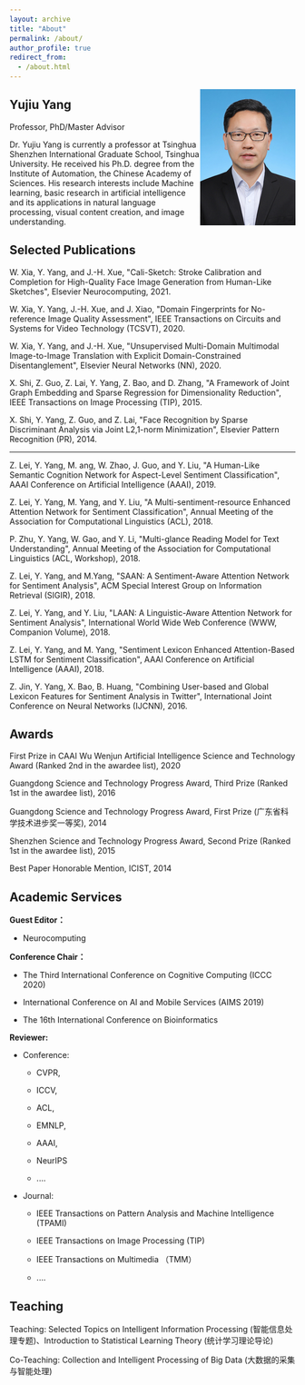 ```yaml
---
layout: archive
title: "About"
permalink: /about/
author_profile: true
redirect_from:
  - /about.html
---
```


<img src="../images/Team Leader.png" width="168" height="240" div align=right>

Yujiu Yang
------
Professor, PhD/Master Advisor

Dr. Yujiu Yang is currently a professor at Tsinghua Shenzhen International Graduate School, Tsinghua University. He received his Ph.D. degree from the Institute of Automation, the Chinese Academy of Sciences.  His research interests include Machine learning, basic research in artificial intelligence and its applications in natural language processing, visual content creation, and image understanding. 

Selected Publications
------
W. Xia, Y. Yang, and J.-H. Xue, "Cali-Sketch: Stroke Calibration and Completion for High-Quality Face Image Generation from Human-Like Sketches", Elsevier Neurocomputing, 2021. 

W. Xia, Y. Yang, J.-H. Xue, and J. Xiao, "Domain Fingerprints for No-reference Image Quality Assessment", IEEE Transactions on Circuits and Systems for Video Technology (TCSVT), 2020.

W. Xia, Y. Yang, and J.-H. Xue, "Unsupervised Multi-Domain Multimodal Image-to-Image Translation with Explicit Domain-Constrained Disentanglement", Elsevier Neural Networks (NN), 2020.

X. Shi, Z. Guo, Z. Lai, Y. Yang, Z. Bao, and D.  Zhang, "A Framework of Joint Graph Embedding and Sparse Regression for Dimensionality Reduction", IEEE Transactions on Image Processing (TIP), 2015.

X. Shi, Y. Yang, Z. Guo, and Z. Lai, "Face Recognition by Sparse Discriminant Analysis via Joint L2,1-norm Minimization", Elsevier Pattern Recognition (PR), 2014.

------------------------------------------------------

Z. Lei, Y. Yang, M. ang, W. Zhao, J. Guo, and Y. Liu, "A Human-Like Semantic Cognition Network for Aspect-Level Sentiment Classification", AAAI Conference on Artificial Intelligence  (AAAI), 2019.

Z. Lei, Y. Yang, M. Yang, and Y. Liu, "A Multi-sentiment-resource Enhanced Attention Network for Sentiment Classification", Annual Meeting of the Association for Computational Linguistics (ACL), 2018.

P. Zhu, Y. Yang, W. Gao, and Y. Li, "Multi-glance Reading Model for Text Understanding", Annual Meeting of the Association for Computational Linguistics (ACL, Workshop), 2018.

Z. Lei, Y. Yang, and M.Yang, "SAAN: A Sentiment-Aware Attention Network for Sentiment Analysis",  ACM Special Interest Group on Information Retrieval (SIGIR), 2018. 

Z. Lei, Y. Yang, and Y. Liu, "LAAN: A Linguistic-Aware Attention Network for Sentiment Analysis", International World Wide Web Conference (WWW, Companion Volume), 2018.

Z. Lei, Y. Yang, and M. Yang, "Sentiment Lexicon Enhanced Attention-Based LSTM for Sentiment Classification", AAAI Conference on Artificial Intelligence (AAAI), 2018.

Z. Jin, Y. Yang, X. Bao, B. Huang, "Combining User-based and Global Lexicon Features for Sentiment Analysis in Twitter", International Joint Conference on Neural Networks (IJCNN), 2016.

Awards
------
First Prize in CAAI Wu Wenjun Artificial Intelligence Science and Technology Award (Ranked 2nd in the awardee list), 2020

Guangdong Science and Technology Progress Award, Third Prize (Ranked 1st in the awardee list), 2016

Guangdong Science and Technology Progress Award, First Prize (广东省科学技术进步奖一等奖), 2014

Shenzhen Science and Technology Progress Award, Second Prize (Ranked 1st in the awardee list), 2015

Best Paper Honorable Mention, ICIST, 2014

Academic Services
------
**Guest Editor：**

- Neurocomputing

**Conference Chair：**

- The Third International Conference on Cognitive Computing (ICCC 2020) 

- International Conference on AI and Mobile Services (AIMS 2019)

- The 16th International Conference on Bioinformatics

**Reviewer:**

- Conference: 

    - CVPR, 

    - ICCV, 

    - ACL, 

    - EMNLP, 

    - AAAI,

    - NeurIPS

    -  ....

- Journal: 

    - IEEE Transactions on Pattern Analysis and Machine Intelligence (TPAMI)

    - IEEE Transactions on Image Processing (TIP)

    - IEEE Transactions on Multimedia （TMM）

    -  ....

Teaching
------
Teaching: Selected Topics on Intelligent Information Processing (智能信息处理专题)、Introduction to Statistical Learning Theory (统计学习理论导论)

Co-Teaching: Collection and Intelligent Processing of Big Data (大数据的采集与智能处理)